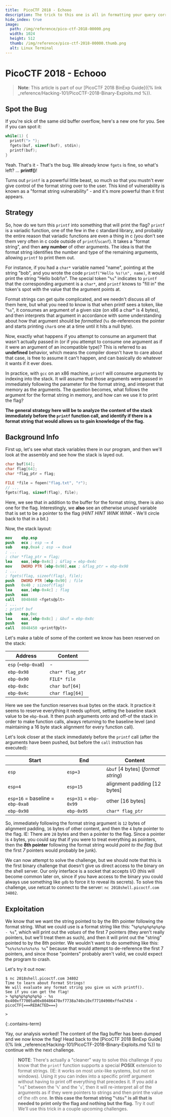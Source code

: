 ```yaml
---
title:  PicoCTF 2018 - Echooo
description: The trick to this one is all in formatting your query correctly.
hide_index: true
image:
  path: /img/reference/pico-ctf-2018-00000.png
  width: 1024
  height: 512
  thumb: /img/reference/pico-ctf-2018-00000.thumb.png
  alt: Linux Terminal
---
```


# PicoCTF 2018 - Echooo

> **Note**: This article is part of our [PicoCTF 2018 BinExp Guide]({% link _reference/Hacking-101/PicoCTF-2018-Binary-Exploits.md %}).

## Spot the Bug

If you're sick of the same old buffer overflow, here's a new one for you. See if you can spot it:

```c
while(1) {
  printf("> ");
  fgets(buf, sizeof(buf), stdin);
  printf(buf);
}
```

Yeah. That's it - That's the bug. We already know `fgets` is fine, so what's left? ... **printf()**!

Turns out `printf` is a powerful little beast, so much so that you mustn't ever give control of the format string over to the user. This kind of vulnerability is known as a "format string vulnerability" - and it's more powerful than it first appears.

## Strategy

So, how do we turn this `printf` into something that will print the flag? `printf` is a variadic function, one of the few in the c standard library, and probably the entire reason that variadic functions are even a thing in c (you don't see them very often in c code outside of `printf`/`scanf`). It takes a "format string", and then **any number** of other arguments. The idea is that the format string identifies the number and type of the remaining arguments, allowing `printf` to print them out.

For instance, if you had a `char*` variable named "name", pointing at the string "bob", and you wrote the code `printf("Hello %s!\n", name)`, it would print the string "Hello bob!\n". The special token "`%s`" indicates to `printf` that the corresponding argument is a `char*`, and `printf` knows to "fill in" the token's spot with the value that the argument points at.

Format strings can get quite complicated, and we needn't discuss all of them here, but what you need to know is that when printf sees a token, like "`%s`", it consumes an argument of a given size (on x86 a char* is 4 bytes), and then interprets that argument in accordance with some understanding about how that argument should be *formatted* (`%s` de-references the pointer and starts printing `char`s one at a time until it hits a null byte).

Now, exactly what happens if you attempt to consume an argument that wasn't actually passed in (or if you attempt to consume one argument as if it were an argument of an incompatible type)? This is referred to as **undefined** behavior, which means the compiler doesn't have to care about that case, is free to assume it can't happen, and can basically do whatever it wants if it ever does.

In practice, with `gcc` on an x86 machine, `printf` will consume arguments by indexing into the stack. It will assume that those arguments were passed in immediately following the parameter for the format string, and interpret that memory as the arguments. The question becomes, what follows the argument for the format string in memory, and how can we use it to print the flag?

**The general strategy here will be to analyze the content of the stack immediately before the `printf` function call, and identify if there is a format string that would allows us to gain knowledge of the flag.**

## Background Info

First up, let's see what stack variables there in our program, and then we'll look at the assembly and see how the stack is layed out.

```c
char buf[64];
char flag[64];
char *flag_ptr = flag;

FILE *file = fopen("flag.txt", "r");
// ...
fgets(flag, sizeof(flag), file);
```

Here, we see that in addition to the buffer for the format string, there is also one for the flag. Interestingly, we **also** see an otherwise *unused* variable that is set to be a pointer to the flag (*HINT HINT WINK WINK* - We'll circle back to that in a bit.)

Now, the stack layout:

```nasm
mov    ebp,esp
push   ecx ; esp -= 4
sub    esp,0xa4 ; esp -= 0xa4
; ...
; char *flag_ptr = flag;
lea    eax,[ebp-0x4c] ; &flag = ebp-0x4c
mov    DWORD PTR [ebp-0x98],eax ; &flag_ptr = ebp-0x98
; ...
; fgets(flag, sizeof(flag), file);
push   DWORD PTR [ebp-0x90] ; file
push   0x40 ; sizeof(flag)
lea    eax,[ebp-0x4c] ; flag
push   eax
call   8048460 <fgets@plt>
; ...
; printf buf
sub    esp,0xc
lea    eax,[ebp-0x8c] ; &buf = ebp-0x8c
push   eax
call   8048450 <printf@plt>
```

Let's make a table of some of the content we know has been reserved on the stack:

| Address | Content |
| --- | --- |
| `esp` (`=ebp-0xa8`) | - |
| `ebp-0x98` | `char* flag_ptr` |
| `ebp-0x90` | `FILE* file` |
| `ebp-0x8c` | `char buf[64]` |
| `ebp-0x4c` | `char flag[64]` |

Here we see the function reserves `0xa8` bytes on the stack. It practice it seems to reserve everything it needs upfront, setting the baseline stack value to be `ebp-0xa8`. It then push arguments onto and off-of the stack in order to make function calls, always returning to the baseline level (and maintaining a 16 byte stack alignment for every function call).

Let's look closer at the stack immediately before the `printf` call (after the arguments have been pushed, but before the `call` instruction has executed):

| Start | End | Content |
| --- | --- | --- |
| `esp` | `esp+3` | `&buf` [4 bytes] (*format string*) |
| `esp+4` | `esp+15`| alignment padding [12 bytes]
| `esp+16` = baseline = `ebp-0xa8`| `esp+31` = `ebp-0x99` | other [16 bytes]|
| `ebp-0x98` | `ebp-0x95`| `char* flag_ptr` |

So, immediately following the format string argument is `12` bytes of alignment padding, `16` bytes of other content, and then the `4` byte pointer to the flag. IE: There are `28` bytes and then a pointer to the flag. Since a pointer is `4` bytes, you could say that if you were to treat everything as pointers, then the **8th pointer** following the format string would *point to the flag* (but the first *7* pointers would probably be junk).

We can now attempt to solve the challenge, but we should note that this is the first binary challenge that doesn't give us direct access to the binary on the shell server. Our only interface is a socket that accepts I/O (this will become common later on, since if you have access to the binary you could always use something like `gdb` to force it to reveal its secrets). To solve this challenge, use netcat to connect to the server: `nc 2018shell.picoctf.com 34802`.

## Exploitation

We know that we want the string pointed to by the 8th pointer following the format string. What we could use is a format string like this: "`%p%p%p%p%p%p%p - %s`", which will print out the *values* of the first 7 pointers (they aren't really pointers, but we'll treat them as such), and then it will print out the "string" pointed to by the 8th pointer. We wouldn't want to do something like this: "`%s%s%s%s%s%s%s %s`" because that would attempt to de-reference the first 7 pointers, and since those "pointers" probably aren't valid, we could expect the program to crash.

Let's try it out now:

```
$ nc 2018shell.picoctf.com 34802
Time to learn about Format Strings!
We will evaluate any format string you give us with printf().
See if you can get the flag!
> %p%p%p%p%p%p%p - %s
0x400xf77005a00x80486470xf7738a740x10xf77104900xffe47454 - picoCTF{===REDACTED===}

>
```
{:.contains-term}

Yay, our analysis worked! The content of the flag buffer has been dumped and we now know the flag! Head back to the [PicoCTF 2018 BinExp Guide]({% link _reference/Hacking-101/PicoCTF-2018-Binary-Exploits.md %}) to continue with the next challenge.

> **NOTE**: There's actually a "cleaner" way to solve this challenge if you know that the `printf` function supports a special **POSIX** extension to format strings. (IE: it works on most unix-like systems, but not on windows). Using it you can index into a specific printf argument without having to print off everything that precedes it. If you add a "`n$`" between the '`%`' and the '`s`', then it will re-interpret all of the arguments as if they were pointers to strings and then print the value of the `n`th one. **In this case the format string "`%8$s`" is all that is needed to print only the flag and nothing but the flag.** Try it out! We'll use this trick in a couple upcoming challenges.
